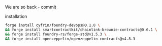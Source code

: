 We are so back - commit

installation 

````bash
forge install cyfrin/foundry-devops@0.1.0 \
&& forge install smartcontractkit/chainlink-brownie-contracts@0.6.1 \
&& forge install foundry-rs/forge-std@v1.5.3 \
&& forge install openzeppelin/openzeppelin-contracts@v4.8.3
````